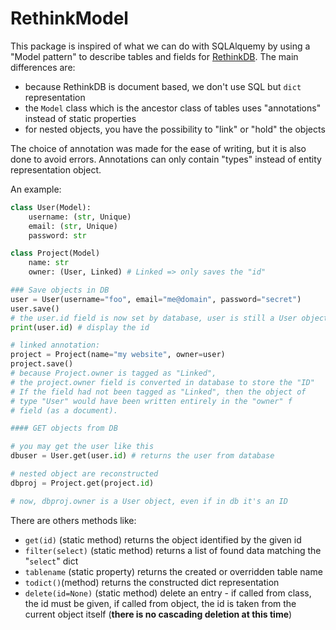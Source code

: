 # RethinkModel

This package is inspired of what we can do with SQLAlquemy by using a "Model pattern" to describe tables and fields for [RethinkDB](https://www.rethinkdb.com). The main differences are:

- because RethinkDB is document based, we don't use SQL but `dict` representation
- the `Model` class which is the ancestor class of tables uses "annotations" instead of static properties
- for nested objects, you have the possibility to "link" or "hold" the objects

The choice of annotation was made for the ease of writing, but it is also done to avoid errors. Annotations can only contain "types" instead of entity representation object.

An example:

```python
class User(Model):
    username: (str, Unique)
    email: (str, Unique)
    password: str

class Project(Model)
    name: str
    owner: (User, Linked) # Linked => only saves the "id"

### Save objects in DB
user = User(username="foo", email="me@domain", password="secret")
user.save()
# the user.id field is now set by database, user is still a User object
print(user.id) # display the id

# linked annotation:
project = Project(name="my website", owner=user)
project.save()
# because Project.owner is tagged as "Linked", 
# the project.owner field is converted in database to store the "ID"
# If the field had not been tagged as "Linked", then the object of 
# type "User" would have been written entirely in the "owner" f
# field (as a document). 

#### GET objects from DB

# you may get the user like this
dbuser = User.get(user.id) # returns the user from database

# nested object are reconstructed
dbproj = Project.get(project.id)

# now, dbproj.owner is a User object, even if in db it's an ID
```

There are others methods like:

- `get(id)` (static method) returns the object identified by the given id
- `filter(select)` (static method) returns a list of found data matching the "`select`" dict
- `tablename` (static property) returns the created or overridden table name
- `todict()`(method) returns the constructed dict representation
- `delete(id=None)` (static method) delete an entry - if called from class, the id must be given, if called from object, the id is taken from the current object itself (**there is no cascading deletion at this time**)
